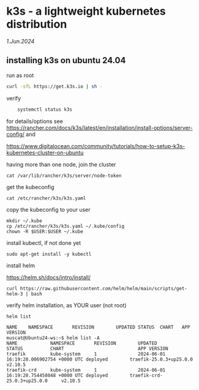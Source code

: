 # k3s - a lightweight kubernetes distribution

*1.Jun.2024*

## installing k3s on ubuntu 24.04


run as root

```bash
curl -sfL https://get.k3s.io | sh -
```

verify

```bash
	systemctl status k3s
```

for details/options see https://rancher.com/docs/k3s/latest/en/installation/install-options/server-config/ 
and

https://www.digitalocean.com/community/tutorials/how-to-setup-k3s-kubernetes-cluster-on-ubuntu


having more than one node, join the cluster

	cat /var/lib/rancher/k3s/server/node-token

get the kubeconfig

	cat /etc/rancher/k3s/k3s.yaml

copy the kubeconfig to your user

	mkdir ~/.kube
	cp /etc/rancher/k3s/k3s.yaml ~/.kube/config
	chown -R $USER:$USER ~/.kube

install kubectl, if not done yet

	sudo apt-get install -y kubectl

install helm

https://helm.sh/docs/intro/install/

	curl https://raw.githubusercontent.com/helm/helm/main/scripts/get-helm-3 | bash

verify helm installation, as YOUR user (not root)

	
	helm list

	NAME    NAMESPACE       REVISION        UPDATED STATUS  CHART   APP VERSION
	muscat@Ubuntu24-ws:~$ helm list -A
	NAME            NAMESPACE       REVISION        UPDATED                                 STATUS          CHART                           APP VERSION
	traefik         kube-system     1               2024-06-01 16:19:28.006902754 +0000 UTC deployed        traefik-25.0.3+up25.0.0         v2.10.5
	traefik-crd     kube-system     1               2024-06-01 16:19:20.754458048 +0000 UTC deployed        traefik-crd-25.0.3+up25.0.0     v2.10.5

